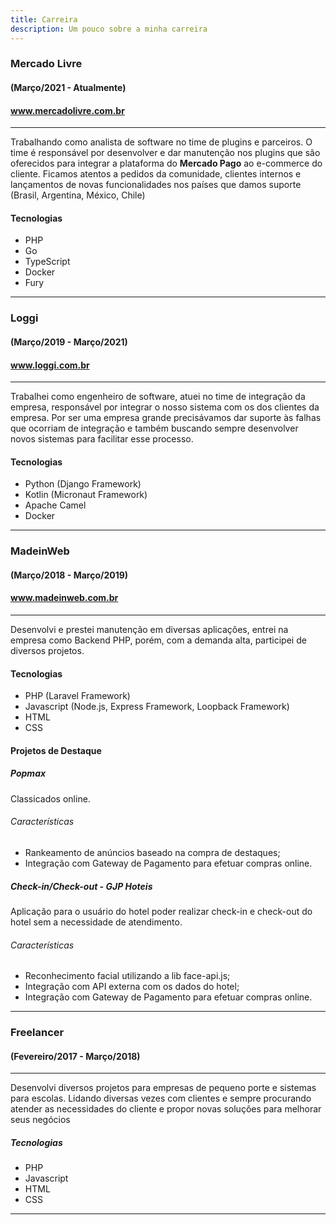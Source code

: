 ```yaml
---
title: Carreira
description: Um pouco sobre a minha carreira
---
```

### Mercado Livre
#### (Março/2021 - Atualmente)
#### www.mercadolivre.com.br
***
Trabalhando como analista de software no time de plugins e parceiros. O time é responsável por desenvolver e dar manutenção nos plugins que são oferecidos para integrar a plataforma do **Mercado Pago** ao e-commerce do cliente. Ficamos atentos a pedidos da comunidade, clientes internos e lançamentos de novas funcionalidades nos países que damos suporte (Brasil, Argentina, México, Chile)
#### Tecnologias

 - PHP
 - Go
 - TypeScript
 - Docker
 - Fury
***
### Loggi
#### (Março/2019 - Março/2021)
#### www.loggi.com.br
***
Trabalhei como engenheiro de software, atuei no time de integração da empresa, 
responsável por integrar o nosso sistema com os dos clientes da empresa. 
Por ser uma empresa grande precisávamos dar suporte às falhas que ocorriam de 
integração e também buscando sempre desenvolver novos sistemas para facilitar esse processo.

#### Tecnologias

 - Python (Django Framework)
 - Kotlin (Micronaut Framework)
 - Apache Camel
 - Docker
***
### MadeinWeb
#### (Março/2018 - Março/2019)
#### www.madeinweb.com.br
***
Desenvolvi e prestei manutenção em diversas aplicações, entrei na empresa 
como Backend PHP, porém, com a demanda alta, participei de diversos projetos.

#### Tecnologias
 - PHP (Laravel Framework)
 - Javascript (Node.js, Express Framework, Loopback Framework)
 - HTML 
 - CSS

#### Projetos de Destaque

##### Popmax
Classicados online.
###### Características
- Rankeamento de anúncios baseado na compra de destaques;
- Integração com Gateway de Pagamento para efetuar compras online.

##### Check-in/Check-out - GJP Hoteis
Aplicação para o usuário do hotel poder realizar check-in e check-out do hotel
sem a necessidade de atendimento.
###### Características
- Reconhecimento facial utilizando a lib face-api.js;
- Integração com API externa com os dados do hotel;
- Integração com Gateway de Pagamento para efetuar compras online.
***
### Freelancer 
#### (Fevereiro/2017 - Março/2018)
***
Desenvolvi diversos projetos para empresas de pequeno porte e sistemas para 
escolas. Lidando diversas vezes com clientes e sempre procurando atender as 
necessidades do cliente e propor novas soluções para melhorar seus negócios

##### Tecnologias
- PHP
- Javascript
- HTML 
- CSS
***
